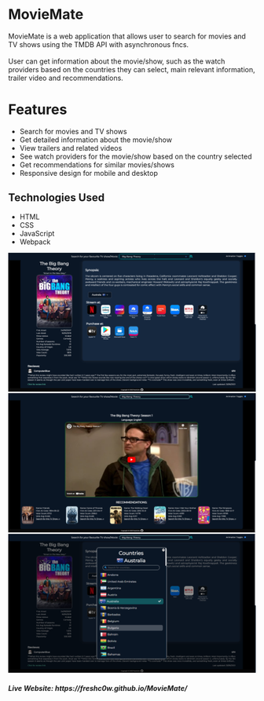 # MovieMate
MovieMate is a web application that allows user to search for movies and TV shows using the TMDB API with asynchronous fncs.<br><br> User can get information about the movie/show, such as the watch providers based on the countries they can select, main relevant information, trailer video and recommendations.
<h1>Features</h1>
<ul>
  <li>Search for movies and TV shows</li>
  <li>Get detailed information about the movie/show</li>
  <li>View trailers and related videos</li>
  <li>See watch providers for the movie/show based on the country selected</li>
  <li>Get recommendations for similar movies/shows</li>
  <li>Responsive design for mobile and desktop</li>
</ul>

<h2>Technologies Used</h2>
<ul>
  <li>HTML</li>
  <li>CSS</li>
  <li>JavaScript</li>
  <li>Webpack</li>
</ul>

<img width="700" src="https://github.com/freshc0w/MovieMate/blob/main/dist/img/project-scrnshot-1.png?raw=true">
<img width="700" src="https://github.com/freshc0w/MovieMate/blob/main/dist/img/project-scrnshot-2.png?raw=true">
<img width="700"src="https://github.com/freshc0w/MovieMate/blob/main/dist/img/project-scrnshot-3.png?raw=true">

<h5>Live Website: https://freshc0w.github.io/MovieMate/</h5>
